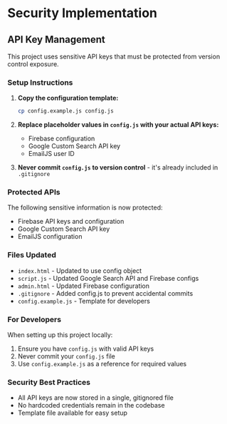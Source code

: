 # Security Implementation

## API Key Management

This project uses sensitive API keys that must be protected from version control exposure.

### Setup Instructions

1. **Copy the configuration template:**
   ```bash
   cp config.example.js config.js
   ```

2. **Replace placeholder values in `config.js` with your actual API keys:**
   - Firebase configuration
   - Google Custom Search API key
   - EmailJS user ID

3. **Never commit `config.js` to version control** - it's already included in `.gitignore`

### Protected APIs

The following sensitive information is now protected:
- Firebase API keys and configuration
- Google Custom Search API key
- EmailJS configuration

### Files Updated

- `index.html` - Updated to use config object
- `script.js` - Updated Google Search API and Firebase configs
- `admin.html` - Updated Firebase configuration
- `.gitignore` - Added config.js to prevent accidental commits
- `config.example.js` - Template for developers

### For Developers

When setting up this project locally:
1. Ensure you have `config.js` with valid API keys
2. Never commit your `config.js` file
3. Use `config.example.js` as a reference for required values

### Security Best Practices

- All API keys are now stored in a single, gitignored file
- No hardcoded credentials remain in the codebase
- Template file available for easy setup 